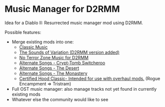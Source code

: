 # Music Manager for D2RMM

Idea for a Diablo II: Resurrected music manager mod using D2RMM.

Possible features:
- Merge existing mods into one:
  - [Classic Music](https://www.nexusmods.com/diablo2resurrected/mods/31)
  - [The Sounds of Variation (D2RMM version added)](https://www.nexusmods.com/diablo2resurrected/mods/287)
  - [No Terror Zone Music for D2RMM](https://www.nexusmods.com/diablo2resurrected/mods/404)
  - [Alternate Songs - Crypt-Tomb Switcheroo](https://www.nexusmods.com/diablo2resurrected/mods/456)
  - [Alternate Songs - The Desert](https://www.nexusmods.com/diablo2resurrected/mods/457)
  - [Alternate Songs - The Monastery](https://www.nexusmods.com/diablo2resurrected/mods/458)
  - [Certified Hood Classic- Intended for use with overhaul mods.](https://www.nexusmods.com/diablo2resurrected/mods/110) (Rogue Encampment => Tristram)
- Full OST music manager: also manage tracks not yet found in currently existing mods
- Whatever else the community would like to see
